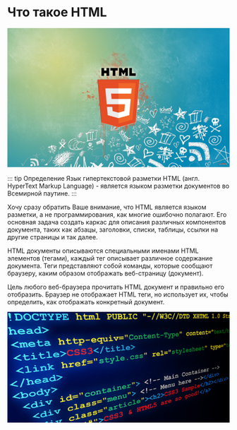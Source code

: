 # Что такое HTML

![Alt for Imsage](../html/images/html-5.jpg)

::: tip Определение
Язык гипертекстовой разметки HTML (англ. HyperText Markup Language) - является языком разметки документов во Всемирной паутине.
:::


Хочу сразу обратить Ваше внимание, что HTML является языком разметки, а не программирования, как многие ошибочно полагают. Его основная задача создать каркас для описания различных компонентов документа, таких как абзацы, заголовки, списки, таблицы, ссылки на другие страницы и так далее.

HTML документы описываются специальными именами HTML элементов (тегами), каждый тег описывает различное содержание документа. Теги представляют собой команды, которые сообщают браузеру, каким образом отображать веб-страницу (документ).

Цель любого веб-браузера прочитать HTML документ и правильно его отобразить. Браузер не отображает HTML теги, но использует их, чтобы определить, как отображать конкретный документ.

![Alt for Imsage](../html/images/html.jpg)